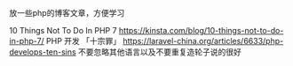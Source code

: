 放一些php的博客文章，方便学习

10 Things Not To Do In PHP 7 https://kinsta.com/blog/10-things-not-to-do-in-php-7/
PHP 开发 「十宗罪」 https://laravel-china.org/articles/6633/php-develops-ten-sins
不要忽略其他语言以及不要重复造轮子说的很好

